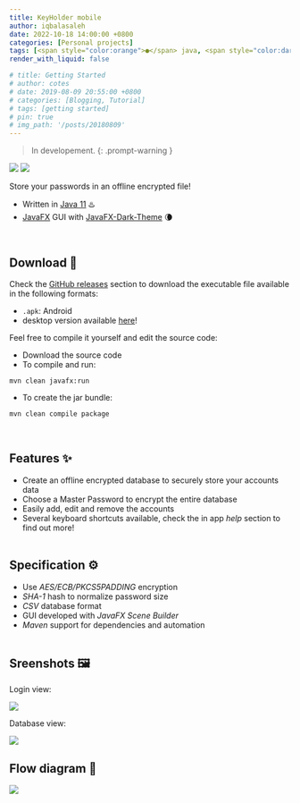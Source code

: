 ```yaml
---
title: KeyHolder mobile
author: iqbalasaleh
date: 2022-10-18 14:00:00 +0800
categories: [Personal projects]
tags: [<span style="color:orange">●</span> java, <span style="color:darkSlateBlue">●</span> CSS]
render_with_liquid: false

# title: Getting Started
# author: cotes
# date: 2019-08-09 20:55:00 +0800
# categories: [Blogging, Tutorial]
# tags: [getting started]
# pin: true
# img_path: '/posts/20180809'
---
```


> In developement.
{: .prompt-warning }

[![](https://img.shields.io/badge/Version-1.1-white)]()
[![](https://img.shields.io/badge/Open_Source-GPL--3.0-informational)]()

Store your passwords in an offline encrypted file!
<br>

- Written in [Java 11](https://dev.java/) ♨️
- [JavaFX](https://openjfx.io/) GUI with [JavaFX-Dark-Theme](https://github.com/antoniopelusi/JavaFX-Dark-Theme) 🌘
<br>

## Download 📂
Check the [GitHub releases](https://github.com/antoniopelusi/KeyHolder-desktop/releases) section to download the executable file available in the following formats:
- `.apk`: Android
- desktop version available [here](https://www.antoniopelusi.com/posts/keyholder-desktop)!

Feel free to compile it yourself and edit the source code:
- Download the source code
- To compile and run:
```
mvn clean javafx:run
```
- To create the jar bundle:
```
mvn clean compile package
```
<br>

## Features ✨
- Create an offline encrypted database to securely store your accounts data
- Choose a Master Password to encrypt the entire database
- Easily add, edit and remove the accounts
- Several keyboard shortcuts available, check the in app *help* section to find out more!
<br></br>

## Specification ⚙️
- Use *AES/ECB/PKCS5PADDING* encryption
- *SHA-1* hash to normalize password size
- *CSV* database format
- GUI developed with *JavaFX Scene Builder*
- *Maven* support for dependencies and automation
<br></br>

## Sreenshots 🖼️
Login view:

![](login.png)

Database view:

![](database.png)

## Flow diagram 🧭
![](https://raw.githubusercontent.com/antoniopelusi/KeyHolder-mobile/main/flow.png)
